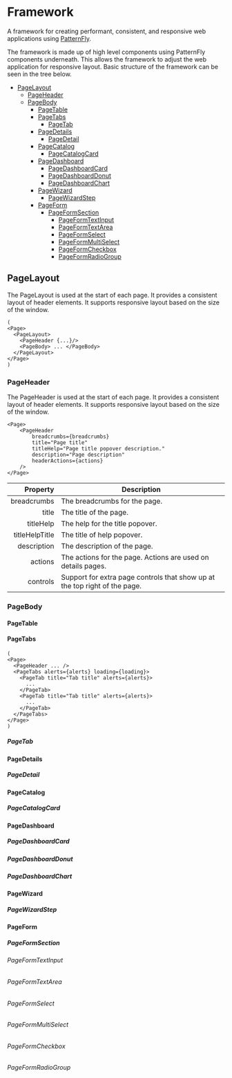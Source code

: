 # Framework

A framework for creating performant, consistent, and responsive web applications using [PatternFly](https://www.patternfly.org).

The framework is made up of high level components using PatternFly components underneath.
This allows the framework to adjust the web application for responsive layout.
Basic structure of the framework can be seen in the tree below.

- [PageLayout](#pagelayout)
  - [PageHeader](#pageheader)
  - [PageBody](#pagebody)
    - [PageTable](#pagetable)
    - [PageTabs](#pagetabs)
      - [PageTab](#pagetab)
    - [PageDetails](#pagedetails)
      - [PageDetail](#pagedetail)
    - [PageCatalog](#pagecatalog)
      - [PageCatalogCard](#pagecatalogcard)
    - [PageDashboard](#pagedashboard)
      - [PageDashboardCard](#pagedashboardcard)
      - [PageDashboardDonut](#pagedashboarddonut)
      - [PageDashboardChart](#pagedashboardchart)
    - [PageWizard](#pagewizard)
      - [PageWizardStep](#pagewizardstep)
    - [PageForm](#pageform)
      - [PageFormSection](#pageformsection)
        - [PageFormTextInput](#pageformtextinput)
        - [PageFormTextArea](#pageformtextarea)
        - [PageFormSelect](#pageformselect)
        - [PageFormMultiSelect](#pageformmultiselect)
        - [PageFormCheckbox](#pageformcheckbox)
        - [PageFormRadioGroup](#pageformradiogroup)

## PageLayout

The PageLayout is used at the start of each page. It provides a consistent layout of header elements. It supports responsive layout based on the size of the window.

```tsx
(
<Page>
  <PageLayout>
    <PageHeader {...}/>
    <PageBody> ... </PageBody>
  </PageLayout>
</Page>
)
```

### PageHeader

The PageHeader is used at the start of each page. It provides a consistent layout of header elements. It supports responsive layout based on the size of the window.

```tsx
<Page>
    <PageHeader
        breadcrumbs={breadcrumbs}
        title="Page title"
        titleHelp="Page title popover description."
        description="Page description"
        headerActions={actions}
    />
</Page>
```

|       Property | Description                                                                |
| -------------: | -------------------------------------------------------------------------- |
|    breadcrumbs | The breadcrumbs for the page.                                              |
|          title | The title of the page.                                                     |
|      titleHelp | The help for the title popover.                                            |
| titleHelpTitle | The title of help popover.                                                 |
|    description | The description of the page.                                               |
|        actions | The actions for the page. Actions are used on details pages.               |
|       controls | Support for extra page controls that show up at the top right of the page. |

### PageBody

#### PageTable

#### PageTabs

```tsx
(
<Page>
  <PageHeader ... />
  <PageTabs alerts={alerts} loading={loading}>
    <PageTab title="Tab title" alerts={alerts}>
      ...
    </PageTab>
    <PageTab title="Tab title" alerts={alerts}>
      ...
    </PageTab>
  </PageTabs>
</Page>
)
```

##### PageTab

#### PageDetails

##### PageDetail

#### PageCatalog

##### PageCatalogCard

#### PageDashboard

##### PageDashboardCard

##### PageDashboardDonut

##### PageDashboardChart

#### PageWizard

##### PageWizardStep

#### PageForm

##### PageFormSection

###### PageFormTextInput

###### PageFormTextArea

###### PageFormSelect

###### PageFormMultiSelect

###### PageFormCheckbox

###### PageFormRadioGroup
